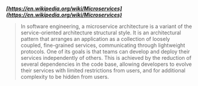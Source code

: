 ***[https://en.wikipedia.org/wiki/Microservices](https://en.wikipedia.org/wiki/Microservices)***
> In software engineering, a microservice architecture is a variant of the service-oriented architecture structural style. It is an architectural pattern that arranges an application as a collection of loosely coupled, fine-grained services, communicating through lightweight protocols. One of its goals is that teams can develop and deploy their services independently of others. This is achieved by the reduction of several dependencies in the code base, allowing developers to evolve their services with limited restrictions from users, and for additional complexity to be hidden from users.
